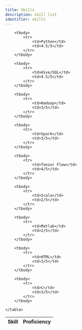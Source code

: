 ```yaml
---
title: Skills
description: skill list
identifier: skills
---
```


<div class="table-wrapper">
	<table class="alt">
		<thead>
			<tr>
				<th>Skill</th>
				<th>Proficiency</th>
			</tr>
		</thead>

		<tbody>
			<tr>
				<td>Python</td>
				<td>4.5/5</td>
			</tr>
		</tbody>

		<tbody>
			<tr>
				<td>Hive/SQL</td>
				<td>4.5/5</td>
			</tr>
		</tbody>

		<tbody>
			<tr>
				<td>Hadoop</td>
				<td>3/5</td>
			</tr>
		</tbody>

		<tbody>
			<tr>
				<td>Spark</td>
				<td>3/5</td>
			</tr>
		</tbody>

		<tbody>
			<tr>
				<td>Tensor Flow</td>
				<td>4/5</td>
			</tr>
		</tbody>

		<tbody>
			<tr>
				<td>Scala</td>
				<td>2/5</td>
			</tr>
		</tbody>

		<tbody>
			<tr>
				<td>Matlab</td>
				<td>2/5</td>
			</tr>
		</tbody>

		<tbody>
			<tr>
				<td>HTML</td>
				<td>3/5</td>
			</tr>
		</tbody>

		<tbody>
			<tr>
				<td>C</td>
				<td>3/5</td>
			</tr>
		</tbody>

	</table>
</div>
